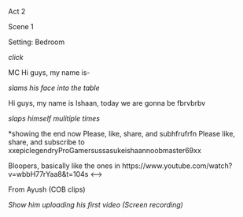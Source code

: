 Act 2

Scene 1

Setting: Bedroom

_click_

MC
Hi guys, my name is- 

*slams his face into the table*

Hi guys, my name is Ishaan, today we are gonna be fbrvbrbv

*slaps himself mulitiple times* 

*showing the end now 
Please, like, share, and subhfrufrfn
Please like, share, and subscribe to xxepiclegendryProGamersussasukeishaannoobmaster69xx

<!-->
Bloopers, basically
like the ones in https://www.youtube.com/watch?v=wbbH77rYaa8&t=104s
<--> 

From Ayush (COB clips)

_Show him uploading his first video (Screen recording)_
